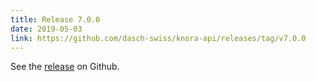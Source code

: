 ```yaml
---
title: Release 7.0.0
date: 2019-05-03
link: https://github.com/dasch-swiss/knora-api/releases/tag/v7.0.0
---
```


See the
[release](https://github.com/dasch-swiss/knora-api/releases/tag/v7.0.0) on Github.
